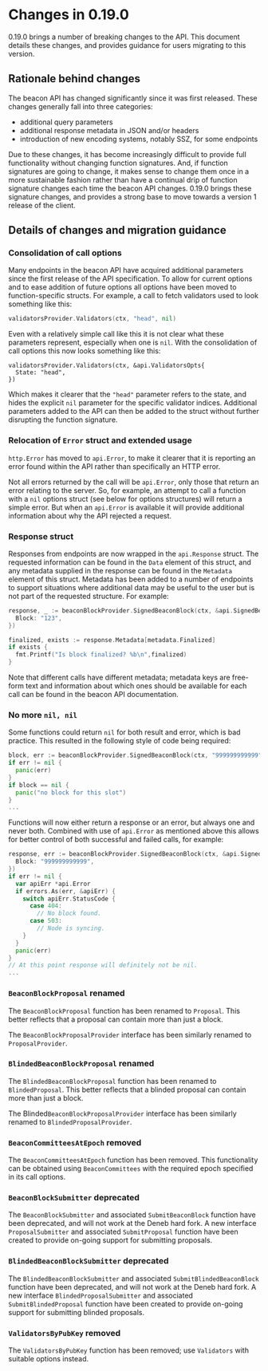 # Changes in 0.19.0

0.19.0 brings a number of breaking changes to the API.  This document details these changes, and provides guidance for users migrating to this version.

## Rationale behind changes

The beacon API has changed significantly since it was first released.  These changes generally fall into three categories:

- additional query parameters
- additional response metadata in JSON and/or headers
- introduction of new encoding systems, notably SSZ, for some endpoints

Due to these changes, it has become increasingly difficult to provide full functionality without changing function signatures.  And, if function signatures are going to change, it makes sense to change them once in a more sustainable fashion rather than have a continual drip of function signature changes each time the beacon API changes.  0.19.0 brings these signature changes, and provides a strong base to move towards a version 1 release of the client.

## Details of changes and migration guidance

### Consolidation of call options
Many endpoints in the beacon API have acquired additional parameters since the first release of the API specification.  To allow for current options and to ease addition of future options all options have been moved to function-specific structs.  For example, a call to fetch validators used to look something like this:

```go
validatorsProvider.Validators(ctx, "head", nil)
```

Even with a relatively simple call like this it is not clear what these parameters represent, especially when one is `nil`.  With the consolidation of call options this now looks something like this:

```
validatorsProvider.Validators(ctx, &api.ValidatorsOpts{
  State: "head",
})
```

Which makes it clearer that the `"head"` parameter refers to the state, and hides the explicit `nil` parameter for the specific validator indices.  Additional parameters added to the API can then be added to the struct without further disrupting the function signature.

### Relocation of `Error` struct and extended usage
`http.Error` has moved to `api.Error`, to make it clearer that it is reporting an error found within the API rather than specifically an HTTP error.

Not all errors returned by the call will be `api.Error`, only those that return an error relating to the server.  So, for example, an attempt to call a function with a `nil` options struct (see below for options structures) will return a simple error.  But when an `api.Error` is available it will provide additional information about why the API rejected a request.

### Response struct
Responses from endpoints are now wrapped in the `api.Response` struct.  The requested information can be found in the `Data` element of this struct, and any metadata supplied in the response can be found in the `Metadata` element of this struct.  Metadata has been added to a number of endpoints to support situations where additional data may be useful to the user but is not part of the requested structure.  For example:

```go
response, _ := beaconBlockProvider.SignedBeaconBlock(ctx, &api.SignedBeaconBlockOpts{
  Block: "123",
})

finalized, exists := response.Metadata[metadata.Finalized]
if exists {
  fmt.Printf("Is block finalized? %b\n",finalized)
}
```

Note that different calls have different metadata; metadata keys are free-form text and information about which ones should be available for each call can be found in the beacon API documentation.

### No more `nil, nil`
Some functions could return `nil` for both result and error, which is bad practice.  This resulted in the following style of code being required:

```go
block, err := beaconBlockProvider.SignedBeaconBlock(ctx, "999999999999")
if err != nil {
  panic(err)
}
if block == nil {
  panic("no block for this slot")
}
...
```

Functions will now either return a response or an error, but always one and never both.  Combined with use of `api.Error` as mentioned above this allows for better control of both successful and failed calls, for example:

```go
response, err := beaconBlockProvider.SignedBeaconBlock(ctx, &api.SignedBeaconBlockOpts{
  Block: "999999999999",
})
if err != nil {
  var apiErr *api.Error
  if errors.As(err, &apiErr) {
    switch apiErr.StatusCode {
      case 404:
        // No block found.
      case 503:
        // Node is syncing.
    }
  }
  panic(err)
}
// At this point response will definitely not be nil.
...
```

### `BeaconBlockProposal` renamed

The `BeaconBlockProposal` function has been renamed to `Proposal`.  This better reflects that a proposal can contain more than just a block.

The `BeaconBlockProposalProvider` interface has been similarly renamed to `ProposalProvider`.

### `BlindedBeaconBlockProposal` renamed

The `BlindedBeaconBlockProposal` function has been renamed to `BlindedProposal`.  This better reflects that a blinded proposal can contain more than just a block.

The Blinded`BeaconBlockProposalProvider` interface has been similarly renamed to `BlindedProposalProvider`.

### `BeaconCommitteesAtEpoch` removed

The `BeaconCommitteesAtEpoch` function has been removed.  This functionality can be obtained using `BeaconCommittees` with the required epoch specified in its call options.

### `BeaconBlockSubmitter` deprecated

The `BeaconBlockSubmitter` and associated `SubmitBeaconBlock` function have been deprecated, and will not work at the Deneb hard fork.  A new interface `ProposalSubmitter` and associated `SubmitProposal` function have been created to provide on-going support for submitting proposals.

### `BlindedBeaconBlockSubmitter` deprecated

The `BlindedBeaconBlockSubmitter` and associated `SubmitBlindedBeaconBlock` function have been deprecated, and will not work at the Deneb hard fork.  A new interface `BlindedProposalSubmitter` and associated `SubmitBlindedProposal` function have been created to provide on-going support for submitting blinded proposals.

### `ValidatorsByPubKey` removed

The `ValidatorsByPubKey` function has been removed; use `Validators` with suitable options instead.
